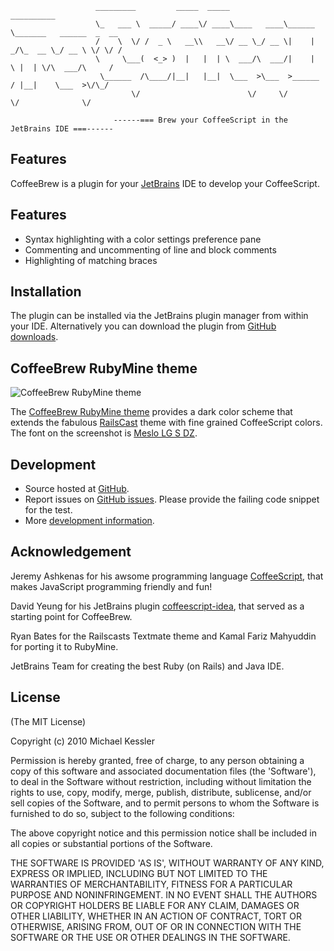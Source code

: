 

                       _________         _____  _____            __________
                       \_   ___ \  _____/ ____\/ ____\____   ____\______   \_______   ______  _  __
                       /    \  \/ /  _ \   __\\   __\/ __ \_/ __ \|    |  _/\_  __ \_/ __ \ \/ \/ /
                       \     \___(  <_> )  |   |  | \  ___/\  ___/|    |   \ |  | \/\  ___/\     /
                        \______  /\____/|__|   |__|  \___  >\___  >______  / |__|    \___  >\/\_/
                               \/                        \/     \/       \/              \/

                           ------=== Brew your CoffeeScript in the JetBrains IDE ===------



## Features

CoffeeBrew is a plugin for your [JetBrains](http://www.jetbrains.com) IDE to develop your CoffeeScript.

## Features

* Syntax highlighting with a color settings preference pane
* Commenting and uncommenting of line and block comments
* Highlighting of matching braces

## Installation

The plugin can be installed via the JetBrains plugin manager from within your IDE. Alternatively you can download the
plugin from [GitHub downloads](https://github.com/netzpirat/coffee-brew/downloads).

## CoffeeBrew RubyMine theme

![CoffeeBrew RubyMine theme](https://github.com/netzpirat/coffee-brew/raw/master/resources/theme/CoffeeBrew.png)

The [CoffeeBrew RubyMine theme](
https://github.com/netzpirat/coffee-brew/raw/master/resources/theme/CoffeeBrew.xml) provides a dark color scheme that
extends the fabulous [RailsCast](http://blog.bitfluent.com/post/198076049/railscasts-theme-for-rubymine) theme with fine
grained CoffeeScript colors. The font on the screenshot is [Meslo LG S DZ](https://github.com/andreberg/Meslo-Font).

## Development

* Source hosted at [GitHub](https://github.com/netzpirat/coffee-brew).
* Report issues on [GitHub issues](https://github.com/netzpirat/coffee-brew/issues). Please provide the failing code
snippet for the test.
* More [development information](https://github.com/netzpirat/coffee-brew/blob/master/DEVELOPMENT.md).

## Acknowledgement

Jeremy Ashkenas for his awsome programming language [CoffeeScript](http://jashkenas.github.com/coffee-script/),
that makes JavaScript programming friendly and fun!

David Yeung for his JetBrains plugin [coffeescript-idea](https://github.com/yeungda/coffeescript-idea), that served as a
starting point for CoffeeBrew.

Ryan Bates for the Railscasts Textmate theme and Kamal Fariz Mahyuddin for porting it to RubyMine.

JetBrains Team for creating the best Ruby (on Rails) and Java IDE.

## License

(The MIT License)

Copyright (c) 2010 Michael Kessler

Permission is hereby granted, free of charge, to any person obtaining
a copy of this software and associated documentation files (the
'Software'), to deal in the Software without restriction, including
without limitation the rights to use, copy, modify, merge, publish,
distribute, sublicense, and/or sell copies of the Software, and to
permit persons to whom the Software is furnished to do so, subject to
the following conditions:

The above copyright notice and this permission notice shall be
included in all copies or substantial portions of the Software.

THE SOFTWARE IS PROVIDED 'AS IS', WITHOUT WARRANTY OF ANY KIND,
EXPRESS OR IMPLIED, INCLUDING BUT NOT LIMITED TO THE WARRANTIES OF
MERCHANTABILITY, FITNESS FOR A PARTICULAR PURPOSE AND NONINFRINGEMENT.
IN NO EVENT SHALL THE AUTHORS OR COPYRIGHT HOLDERS BE LIABLE FOR ANY
CLAIM, DAMAGES OR OTHER LIABILITY, WHETHER IN AN ACTION OF CONTRACT,
TORT OR OTHERWISE, ARISING FROM, OUT OF OR IN CONNECTION WITH THE
SOFTWARE OR THE USE OR OTHER DEALINGS IN THE SOFTWARE.
